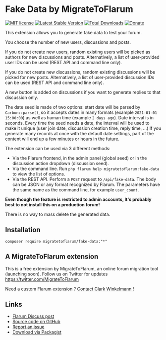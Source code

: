 # Fake Data by MigrateToFlarum

[![MIT license](https://img.shields.io/badge/license-MIT-blue.svg)](https://github.com/migratetoflarum/fake-data/blob/master/LICENSE.md) [![Latest Stable Version](https://img.shields.io/packagist/v/migratetoflarum/fake-data.svg)](https://packagist.org/packages/migratetoflarum/fake-data) [![Total Downloads](https://img.shields.io/packagist/dt/migratetoflarum/fake-data.svg)](https://packagist.org/packages/migratetoflarum/fake-data) [![Donate](https://img.shields.io/badge/paypal-donate-yellow.svg)](https://www.paypal.me/clarkwinkelmann)

This extension allows you to generate fake data to test your forum.

You choose the number of new users, discussions and posts.

If you do not create new users, random existing users will be picked as authors for new discussions and posts.
Alternatively, a list of user-provided user IDs can be used (REST API and command line only).

If you do not create new discussions, random existing discussions will be picked for new posts.
Alternatively, a list of user-provided discussion IDs can be used (REST API and command line only).

A new button is added on discussions if you want to generate replies to that discussion only.

The date seed is made of two options: start date will be parsed by `Carbon::parse()`, so it accepts dates in many formats (example `2021-01-01 15:00:00`) as well as human time (example `2 days ago`).
Date interval is in seconds.
Every time the seed needs a date, the interval will be used to make it unique (user join date, discussion creation time, reply time, ...)
If you generate many records at once with the default date settings, part of the content will end up a few minutes or hours in the future.

The extension can be used via 3 different methods:

- Via the Flarum frontend, in the admin panel (global seed) or in the discussion action dropdown (discussion seed).
- Via the command line. Run `php flarum help migratetoflarum:fake-data` to view the list of options.
- Via the REST API. Perform a `POST` request to `/api/fake-data`. The body can be JSON or any format recognized by Flarum. The parameters have the same name as the command line, for example `user_count`.

**Even though the feature is restricted to admin accounts, It's probably best to not install this on a production forum!**

There is no way to mass delete the generated data.

## Installation

    composer require migratetoflarum/fake-data:"*"

## A MigrateToFlarum extension

This is a free extension by MigrateToFlarum, an online forum migration tool (launching soon).
Follow us on Twitter for updates https://twitter.com/MigrateToFlarum

Need a custom Flarum extension ? [Contact Clark Winkelmann !](https://clarkwinkelmann.com/flarum)

## Links

- [Flarum Discuss post](https://discuss.flarum.org/d/21160)
- [Source code on GitHub](https://github.com/migratetoflarum/fake-data)
- [Report an issue](https://github.com/migratetoflarum/fake-data/issues)
- [Download via Packagist](https://packagist.org/packages/migratetoflarum/fake-data)
